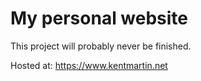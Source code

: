 # My personal website

This project will probably never be finished.

Hosted at: https://www.kentmartin.net
